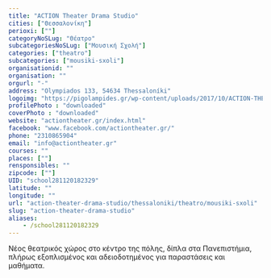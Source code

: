 ```yaml
---
title: "ACTION Theater Drama Studio"
cities: ["Θεσσαλονίκη"]
perioxi: [""]
categoryNoSLug: "Θέατρο"
subcategoriesNoSLug: ["Μουσική Σχολή"]
categories: ["theatro"]
subcategories: ["mousiki-sxoli"]
organisationid: ""
organisation: ""
orgurl: "-"
address: "Olympiados 133, 54634 Thessaloníki"
logoimg: "https://pigolampides.gr/wp-content/uploads/2017/10/ACTION-THEATER-LOGO.jpg"
profilePhoto : "downloaded"
coverPhoto : "downloaded"
website: "actiontheater.gr/index.html"
facebook: "www.facebook.com/actiontheater.gr/"
phone: "2310865904"
email: "info@actiontheater.gr"
courses: ""
places: [""]
rensponsibles: ""
zipcode: [""]
UID: "school281120182329"
latitude: ""
longitude: ""
url: "action-theater-drama-studio/thessaloniki/theatro/mousiki-sxoli"
slug: "action-theater-drama-studio"
aliases:
    - /school281120182329
---
```



Νέος θεατρικός χώρος στο κέντρο της πόλης, δίπλα στα Πανεπιστήμια, πλήρως εξοπλισμένος και αδειοδοτημένος για παραστάσεις και μαθήματα.


